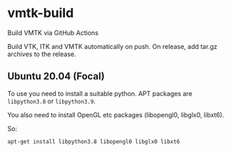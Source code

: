 # vmtk-build

Build VMTK via GitHub Actions

Build VTK, ITK and VMTK automatically on push. On release, add tar.gz
archives to the release.

## Ubuntu 20.04 (Focal)

To use you need to install a suitable python. APT packages are
`libpython3.8` or `libpython3.9`.

You also need to install OpenGL etc packages (libopengl0, libglx0,
libxt6).

So:

```
apt-get install libpython3.8 libopengl0 libglx0 libxt6
```



